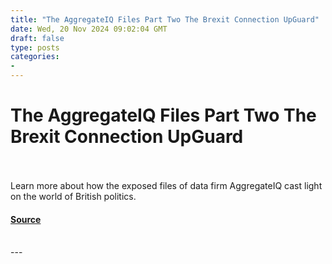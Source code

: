 ```yaml
---
title: "The AggregateIQ Files Part Two The Brexit Connection UpGuard"
date: Wed, 20 Nov 2024 09:02:04 GMT
draft: false
type: posts
categories: 
- 
---
```

# The AggregateIQ Files Part Two The Brexit Connection UpGuard

<br/>

<br/>
Learn more about how the exposed files of data firm AggregateIQ cast light on the world of British politics.

#### [Source](https://www.upguard.com/breaches/aggregate-iq-part-two-brexit)

<br/>
---
